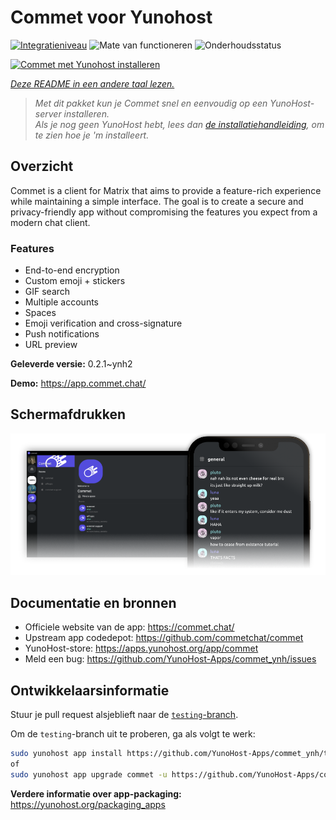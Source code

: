 <!--
NB: Deze README is automatisch gegenereerd door <https://github.com/YunoHost/apps/tree/master/tools/readme_generator>
Hij mag NIET handmatig aangepast worden.
-->

# Commet voor Yunohost

[![Integratieniveau](https://dash.yunohost.org/integration/commet.svg)](https://ci-apps.yunohost.org/ci/apps/commet/) ![Mate van functioneren](https://ci-apps.yunohost.org/ci/badges/commet.status.svg) ![Onderhoudsstatus](https://ci-apps.yunohost.org/ci/badges/commet.maintain.svg)

[![Commet met Yunohost installeren](https://install-app.yunohost.org/install-with-yunohost.svg)](https://install-app.yunohost.org/?app=commet)

*[Deze README in een andere taal lezen.](./ALL_README.md)*

> *Met dit pakket kun je Commet snel en eenvoudig op een YunoHost-server installeren.*  
> *Als je nog geen YunoHost hebt, lees dan [de installatiehandleiding](https://yunohost.org/install), om te zien hoe je 'm installeert.*

## Overzicht

Commet is a client for Matrix that aims to provide a feature-rich experience while maintaining a simple interface. The goal is to create a secure and privacy-friendly app without compromising the features you expect from a modern chat client.

### Features

- End-to-end encryption
- Custom emoji + stickers
- GIF search
- Multiple accounts
- Spaces
- Emoji verification and cross-signature
- Push notifications
- URL preview


**Geleverde versie:** 0.2.1~ynh2

**Demo:** <https://app.commet.chat/>

## Schermafdrukken

![Schermafdrukken van Commet](./doc/screenshots/screenshot.png)

## Documentatie en bronnen

- Officiele website van de app: <https://commet.chat/>
- Upstream app codedepot: <https://github.com/commetchat/commet>
- YunoHost-store: <https://apps.yunohost.org/app/commet>
- Meld een bug: <https://github.com/YunoHost-Apps/commet_ynh/issues>

## Ontwikkelaarsinformatie

Stuur je pull request alsjeblieft naar de [`testing`-branch](https://github.com/YunoHost-Apps/commet_ynh/tree/testing).

Om de `testing`-branch uit te proberen, ga als volgt te werk:

```bash
sudo yunohost app install https://github.com/YunoHost-Apps/commet_ynh/tree/testing --debug
of
sudo yunohost app upgrade commet -u https://github.com/YunoHost-Apps/commet_ynh/tree/testing --debug
```

**Verdere informatie over app-packaging:** <https://yunohost.org/packaging_apps>
